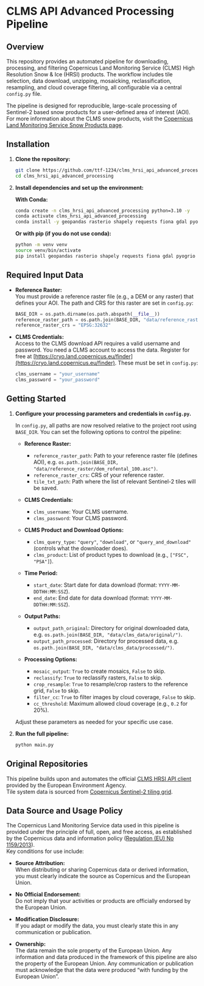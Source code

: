 # CLMS API Advanced Processing Pipeline

## Overview

This repository provides an automated pipeline for downloading, processing, and filtering Copernicus Land Monitoring Service (CLMS) High Resolution Snow & Ice (HRSI) products. The workflow includes tile selection, data download, unzipping, mosaicking, reclassification, resampling, and cloud coverage filtering, all configurable via a central `config.py` file.

The pipeline is designed for reproducible, large-scale processing of Sentinel-2 based snow products for a user-defined area of interest (AOI).  
For more information about the CLMS snow products, visit the [Copernicus Land Monitoring Service Snow Products page](https://land.copernicus.eu/en/products/snow).

## Installation

1. **Clone the repository:**
   ```bash
   git clone https://github.com/ttf-1234/clms_hrsi_api_advanced_processing
   cd clms_hrsi_api_advanced_processing
   ```

2. **Install dependencies and set up the environment:**

   **With Conda:**
   ```bash
   conda create -n clms_hrsi_api_advanced_processing python=3.10 -y
   conda activate clms_hrsi_api_advanced_processing
   conda install -y geopandas rasterio shapely requests fiona gdal pyogrio
   ```

   **Or with pip (if you do not use conda):**
   ```bash
   python -m venv venv
   source venv/bin/activate
   pip install geopandas rasterio shapely requests fiona gdal pyogrio
   ```

## Required Input Data

- **Reference Raster:**  
  You must provide a reference raster file (e.g., a DEM or any raster) that defines your AOI. The path and CRS for this raster are set in `config.py`:
  ```python
  BASE_DIR = os.path.dirname(os.path.abspath(__file__))
  reference_raster_path = os.path.join(BASE_DIR, "data/reference_raster/dem_rofental_100.asc")
  reference_raster_crs = "EPSG:32632"
  ```

- **CLMS Credentials:**  
  Access to the CLMS download API requires a valid username and password. You need a CLMS account to access the data. Register for free at [https://cryo.land.copernicus.eu/finder](https://cryo.land.copernicus.eu/finder). 
  These must be set in `config.py`:
  ```python
  clms_username = "your_username"
  clms_password = "your_password"
  ```

## Getting Started

1. **Configure your processing parameters and credentials in `config.py`.**


   In `config.py`, all paths are now resolved relative to the project root using `BASE_DIR`. You can set the following options to control the pipeline:

   - **Reference Raster:**
     - `reference_raster_path`: Path to your reference raster file (defines AOI), e.g. `os.path.join(BASE_DIR, "data/reference_raster/dem_rofental_100.asc")`.
     - `reference_raster_crs`: CRS of your reference raster.
     - `tile_txt_path`: Path where the list of relevant Sentinel-2 tiles will be saved.

   - **CLMS Credentials:**
     - `clms_username`: Your CLMS username.
     - `clms_password`: Your CLMS password.

   - **CLMS Product and Download Options:**
     - `clms_query_type`: `"query"`, `"download"`, or `"query_and_download"` (controls what the downloader does).
     - `clms_product`: List of product types to download (e.g., `["FSC", "PSA"]`).

   - **Time Period:**
     - `start_date`: Start date for data download (format: `YYYY-MM-DDTHH:MM:SSZ`).
     - `end_date`: End date for data download (format: `YYYY-MM-DDTHH:MM:SSZ`).

   - **Output Paths:**
     - `output_path_original`: Directory for original downloaded data, e.g. `os.path.join(BASE_DIR, "data/clms_data/original/")`.
     - `output_path_processed`: Directory for processed data, e.g. `os.path.join(BASE_DIR, "data/clms_data/processed/")`.

   - **Processing Options:**
     - `mosaic_output`: `True` to create mosaics, `False` to skip.
     - `reclassify`: `True` to reclassify rasters, `False` to skip.
     - `crop_resample`: `True` to resample/crop rasters to the reference grid, `False` to skip.
     - `filter_cc`: `True` to filter images by cloud coverage, `False` to skip.
     - `cc_threshold`: Maximum allowed cloud coverage (e.g., `0.2` for 20%).

   Adjust these parameters as needed for your specific use case.

2. **Run the full pipeline:**
   ```bash
   python main.py
   ```

## Original Repositories

This pipeline builds upon and automates the official [CLMS HRSI API client](https://github.com/eea/clms-hrsi-api-client-python) provided by the European Environment Agency.  
Tile system data is sourced from [Copernicus Sentinel-2 tiling grid](https://sentiwiki.copernicus.eu/__attachments/1692737/S2A_OPER_GIP_TILPAR_MPC__20151209T095117_V20150622T000000_21000101T000000_B00.zip?inst-v=7e368646-a179-477f-af62-26dcc645dd8a).


## Data Source and Usage Policy

The Copernicus Land Monitoring Service data used in this pipeline is provided under the principle of full, open, and free access, as established by the Copernicus data and information policy ([Regulation (EU) No 1159/2013](http://eur-lex.europa.eu/legal-content/EN/TXT/?uri=CELEX%3A32013R1159)).  
Key conditions for use include:

- **Source Attribution:**  
  When distributing or sharing Copernicus data or derived information, you must clearly indicate the source as Copernicus and the European Union.

- **No Official Endorsement:**  
  Do not imply that your activities or products are officially endorsed by the European Union.

- **Modification Disclosure:**  
  If you adapt or modify the data, you must clearly state this in any communication or publication.

- **Ownership:**  
  The data remain the sole property of the European Union. Any information and data produced in the framework of this pipeline are also the property of the European Union. Any communication or publication must acknowledge that the data were produced “with funding by the European Union”.